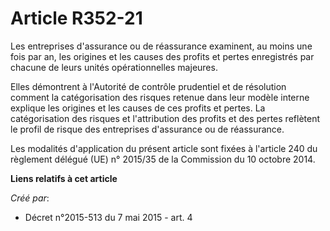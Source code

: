 # Article R352-21

Les entreprises d'assurance ou de réassurance examinent, au moins une fois par an, les origines et les causes des profits et
pertes enregistrés par chacune de leurs unités opérationnelles majeures. 

Elles démontrent à l'Autorité de contrôle prudentiel et de résolution comment la catégorisation des risques retenue dans leur
modèle interne explique les origines et les causes de ces profits et pertes. La catégorisation des risques et l'attribution
des profits et des pertes reflètent le profil de risque des entreprises d'assurance ou de réassurance. 

Les modalités d'application du présent article sont fixées à l'article 240 du règlement délégué (UE) n° 2015/35 de la
Commission du 10 octobre 2014.

**Liens relatifs à cet article**

_Créé par_:

  - Décret n°2015-513 du 7 mai 2015 - art. 4
